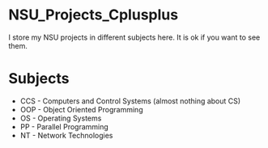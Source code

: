 # NSU_Projects_Cplusplus
I store my NSU projects in different subjects here. It is ok if you want to see them.
# Subjects
* CCS - Computers and Control Systems (almost nothing about CS)
* OOP - Object Oriented Programming
* OS - Operating Systems
* PP - Parallel Programming
* NT - Network Technologies
